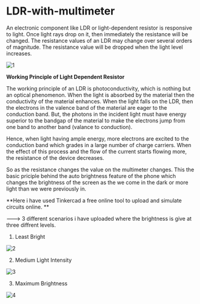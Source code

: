 # LDR-with-multimeter

An electronic component like LDR or light-dependent resistor is responsive to light. Once light rays drop on it, then immediately the resistance will be changed. The resistance values of an LDR may change over several orders of magnitude. The resistance value will be dropped when the light level increases.


![1](https://user-images.githubusercontent.com/96690206/151942192-02604ea5-9cb4-4242-9a55-2a4bb14c8386.jpg)



**Working Principle of Light Dependent Resistor**


The working principle of an LDR is photoconductivity, which is nothing but an optical phenomenon. When the light is absorbed by the material then the conductivity of the material enhances. When the light falls on the LDR, then the electrons in the valence band of the material are eager to the conduction band. But, the photons in the incident light must have energy superior to the bandgap of the material to make the electrons jump from one band to another band (valance to conduction).

Hence, when light having ample energy, more electrons are excited to the conduction band which grades in a large number of charge carriers. When the effect of this process and the flow of the current starts flowing more, the resistance of the device decreases.

So as the resistance changes the value on the multimeter changes. This the basic priciple behind the auto brightness feature of the phone which changes the brightness of the screen as the we come in the dark or more light than we were previously in.


**Here i have used Tinkercad a free online tool to upload and simulate circuits online.
**


---> 3 different scenarios i have uploaded where the brightness is give at three diffrent levels.



1) Least Bright


  ![2](https://user-images.githubusercontent.com/96690206/151943235-fd14fc09-b142-42da-a7f6-17dc287a6301.png)
  
  
  
2) Medium Light Intensity


![3](https://user-images.githubusercontent.com/96690206/151943329-9b8b2a03-4897-4a6e-9370-6e6baf298916.png)



3) Maximum Brightness


![4](https://user-images.githubusercontent.com/96690206/151943381-b1866363-d7ec-4b34-98a8-94ffd3b25d88.png)
